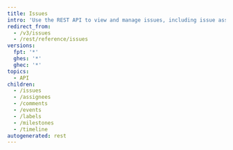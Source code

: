 ```yaml
---
title: Issues
intro: 'Use the REST API to view and manage issues, including issue assignees, comments, labels, and milestones.'
redirect_from:
  - /v3/issues
  - /rest/reference/issues
versions:
  fpt: '*'
  ghes: '*'
  ghec: '*'
topics:
  - API
children:
  - /issues
  - /assignees
  - /comments
  - /events
  - /labels
  - /milestones
  - /timeline
autogenerated: rest
---
```




<!-- Content after this section is automatically generated -->
